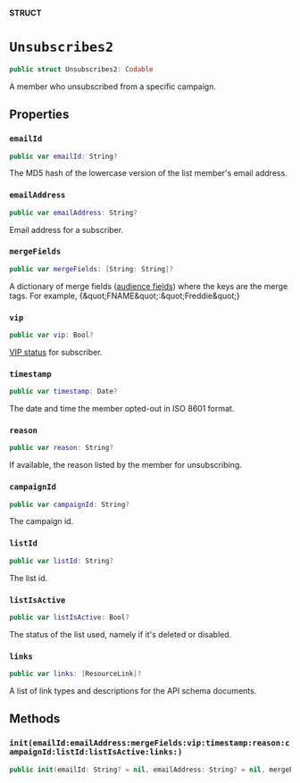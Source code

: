 **STRUCT**

# `Unsubscribes2`

```swift
public struct Unsubscribes2: Codable
```

A member who unsubscribed from a specific campaign.

## Properties
### `emailId`

```swift
public var emailId: String?
```

The MD5 hash of the lowercase version of the list member&#x27;s email address.

### `emailAddress`

```swift
public var emailAddress: String?
```

Email address for a subscriber.

### `mergeFields`

```swift
public var mergeFields: [String: String]?
```

A dictionary of merge fields ([audience fields](https://mailchimp.com/help/getting-started-with-merge-tags/)) where the keys are the merge tags. For example, {\&quot;FNAME\&quot;:\&quot;Freddie\&quot;}

### `vip`

```swift
public var vip: Bool?
```

[VIP status](https://mailchimp.com/help/designate-and-send-to-vip-contacts/) for subscriber.

### `timestamp`

```swift
public var timestamp: Date?
```

The date and time the member opted-out in ISO 8601 format.

### `reason`

```swift
public var reason: String?
```

If available, the reason listed by the member for unsubscribing.

### `campaignId`

```swift
public var campaignId: String?
```

The campaign id.

### `listId`

```swift
public var listId: String?
```

The list id.

### `listIsActive`

```swift
public var listIsActive: Bool?
```

The status of the list used, namely if it&#x27;s deleted or disabled.

### `links`

```swift
public var links: [ResourceLink]?
```

A list of link types and descriptions for the API schema documents.

## Methods
### `init(emailId:emailAddress:mergeFields:vip:timestamp:reason:campaignId:listId:listIsActive:links:)`

```swift
public init(emailId: String? = nil, emailAddress: String? = nil, mergeFields: [String: String]? = nil, vip: Bool? = nil, timestamp: Date? = nil, reason: String? = nil, campaignId: String? = nil, listId: String? = nil, listIsActive: Bool? = nil, links: [ResourceLink]? = nil)
```
